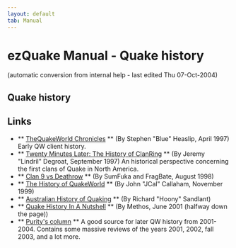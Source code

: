 ```yaml
---
layout: default
tab: Manual
---
```


# ezQuake Manual - Quake history
(automatic conversion from internal help - last edited Thu 07-Oct-2004)

## Quake history

## Links

- ** [TheQuakeWorld Chronicles](http://www.planetquake.com/features/articles/classicpq/qw1.shtml) ** (By Stephen "Blue" Heaslip, April 1997) Early QW client history.
- ** [Twenty Minutes Later: The History of ClanRing](http://web.archive.org/web/19980126030535/http://www.mpog.com/clanring/history/) ** (By Jeremy "Lindril" Degroat, September 1997) An historical perspective concerning the first clans of Quake in North America.
- ** [Clan 9 vs Deathrow](http://web.archive.org/web/19981202031856/http://www.planetquake.com/articles/drvs9.shtm) ** (By SumFuka and FragBate, August 1998)
- ** [The History of QuakeWorld](http://archive.gamespy.com/legacy/articles/quakeworld_a.shtm) ** (By John "JCal" Callaham, November 1999)
- ** [Australian History of Quaking](http://www.challenge-au.com/history/history.html) ** (By Richard "Hoony" Sandlant)
- ** [Quake History In A Nutshell](http://www.clanberries.com/misc/quake_history.htm) ** (By Methos, June 2001 (halfway down the page))
- ** [Purity's column](http://www.challenge-smackdown.com/div_eu/columns/purity/) ** A good source for later QW history from 2001-2004. Contains some massive reviews of the years 2001, 2002, fall 2003, and a lot more.

